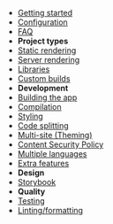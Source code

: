 - [Getting started](./docs/getting-started.md)
- [Configuration](./docs/configuration.md)
- [FAQ](./docs/faq)
- **Project types**
- [Static rendering](./docs/static-rendering.md)
- [Server rendering](./docs/server-rendering.md)
- [Libraries](./docs/libraries.md)
- [Custom builds](./docs/custom-builds.md)
- **Development**
- [Building the app](./docs/building-the-app.md)
- [Compilation](./docs/compilation.md)
- [Styling](./docs/styling.md)
- [Code splitting](./docs/code-splitting.md)
- [Multi-site (Theming)](./docs/multi-site.md)
- [Content Security Policy](./docs/csp.md)
- [Multiple languages](./docs/multi-language.md)
- [Extra features](./docs/extra-features.md)
- **Design**
- [Storybook](./docs/storybook.md)
- **Quality**
- [Testing](./docs/testing.md)
- [Linting/formatting](./docs/linting.md)

